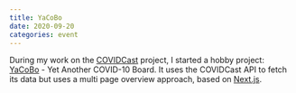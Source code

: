 ```yaml
---
title: YaCoBo
date: 2020-09-20
categories: event
---
```


During my work on the [COVIDCast](https://covidcast.cmu.edu) project, I started a hobby project: [YaCoBo](https://yacobo.vercel.app) - Yet Another COVID-10 Board. It uses the COVIDCast API to fetch its data but uses a multi page overview approach, based on [Next.js](https://nextjs.org).
